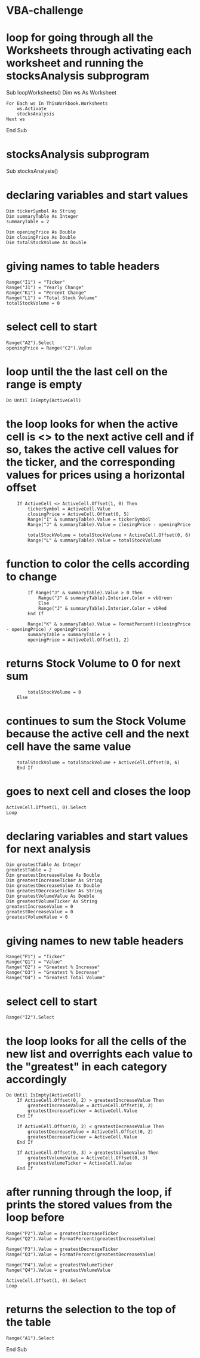 # VBA-challenge

# loop for going through all the Worksheets through activating each worksheet and running the stocksAnalysis subprogram
Sub loopWorksheets()
    Dim ws As Worksheet
    
    For Each ws In ThisWorkbook.Worksheets
        ws.Activate
        stocksAnalysis
    Next ws
End Sub

# stocksAnalysis subprogram
Sub stocksAnalysis()
    
# declaring variables and start values    
    Dim tickerSymbol As String
    Dim summaryTable As Integer
    summaryTable = 2
    
    Dim openingPrice As Double
    Dim closingPrice As Double
    Dim totalStockVolume As Double

# giving names to table headers    
    Range("I1") = "Ticker"
    Range("J1") = "Yearly Change"
    Range("K1") = "Percent Change"
    Range("L1") = "Total Stock Volume"
    totalStockVolume = 0

# select cell to start    
    Range("A2").Select
    openingPrice = Range("C2").Value

# loop until the the last cell on the range is empty
    Do Until IsEmpty(ActiveCell)

# the loop looks for when the active cell is <> to the next active cell and if so, takes the active cell values for the ticker, and the corresponding values for prices using a horizontal offset
        If ActiveCell <> ActiveCell.Offset(1, 0) Then
            tickerSymbol = ActiveCell.Value
            closingPrice = ActiveCell.Offset(0, 5)
            Range("I" & summaryTable).Value = tickerSymbol
            Range("J" & summaryTable).Value = closingPrice - openingPrice
            
            totalStockVolume = totalStockVolume + ActiveCell.Offset(0, 6)
            Range("L" & summaryTable).Value = totalStockVolume

 # function to color the cells according to change          
            If Range("J" & summaryTable).Value > 0 Then
                Range("J" & summaryTable).Interior.Color = vbGreen
                Else
                Range("J" & summaryTable).Interior.Color = vbRed
            End If
            
            Range("K" & summaryTable).Value = FormatPercent((closingPrice - openingPrice) / openingPrice)
            summaryTable = summaryTable + 1
            openingPrice = ActiveCell.Offset(1, 2)
 # returns Stock Volume to 0 for next sum                
            totalStockVolume = 0
        Else

 # continues to sum the Stock Volume because the active cell and the next cell have the same value
        totalStockVolume = totalStockVolume + ActiveCell.Offset(0, 6)
        End If

# goes to next cell and closes the loop    
    ActiveCell.Offset(1, 0).Select
    Loop
    
# declaring variables and start values for next analysis        
    Dim greatestTable As Integer
    greatestTable = 2
    Dim greatestIncreaseValue As Double
    Dim greatestIncreaseTicker As String
    Dim greatestDecreaseValue As Double
    Dim greatestDecreaseTicker As String
    Dim greatestVolumeValue As Double
    Dim greatestVolumeTicker As String
    greatestIncreaseValue = 0
    greatestDecreaseValue = 0
    greatestVolumeValue = 0

# giving names to new table headers    
    Range("P1") = "Ticker"
    Range("Q1") = "Value"
    Range("O2") = "Greatest % Increase"
    Range("O3") = "Greatest % Decrease"
    Range("O4") = "Greatest Total Volume"

# select cell to start     
    Range("I2").Select

# the loop looks for all the cells of the new list and overrights each value to the "greatest" in each category accordingly 
    Do Until IsEmpty(ActiveCell)
        If ActiveCell.Offset(0, 2) > greatestIncreaseValue Then
            greatestIncreaseValue = ActiveCell.Offset(0, 2)
            greatestIncreaseTicker = ActiveCell.Value
        End If

        If ActiveCell.Offset(0, 2) < greatestDecreaseValue Then
            greatestDecreaseValue = ActiveCell.Offset(0, 2)
            greatestDecreaseTicker = ActiveCell.Value
        End If

        If ActiveCell.Offset(0, 3) > greatestVolumeValue Then
            greatestVolumeValue = ActiveCell.Offset(0, 3)
            greatestVolumeTicker = ActiveCell.Value
        End If

# after running through the loop, if prints the stored values from the loop before
    Range("P2").Value = greatestIncreaseTicker
    Range("Q2").Value = FormatPercent(greatestIncreaseValue)
    
    Range("P3").Value = greatestDecreaseTicker
    Range("Q3").Value = FormatPercent(greatestDecreaseValue)
    
    Range("P4").Value = greatestVolumeTicker
    Range("Q4").Value = greatestVolumeValue
    
    ActiveCell.Offset(1, 0).Select
    Loop

# returns the selection to the top of the table    
    Range("A1").Select
End Sub



